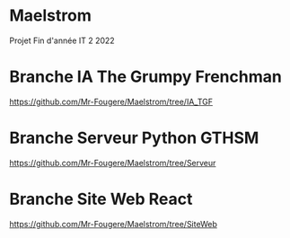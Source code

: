 # Maelstrom
Projet Fin d'année IT 2 2022
# Branche IA The Grumpy Frenchman
https://github.com/Mr-Fougere/Maelstrom/tree/IA_TGF
# Branche Serveur Python GTHSM
https://github.com/Mr-Fougere/Maelstrom/tree/Serveur
# Branche Site Web React
https://github.com/Mr-Fougere/Maelstrom/tree/SiteWeb
